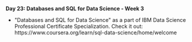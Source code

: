 <p><b>Day 23: Databases and SQL for Data Science - Week 3 </b></p>
<ul>
<li>
"Databases and SQL for Data Science" as a part of IBM Data Science Professional Certificate Specialization. Check it out: https://www.coursera.org/learn/sql-data-science/home/welcome
</li>
</ul>
